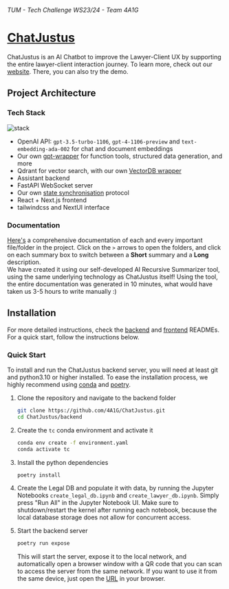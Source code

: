 *TUM - Tech Challenge WS23/24 - Team 4A1G*

# [ChatJustus](https://4a1g.github.io/ChatJustus/)

ChatJustus is an AI Chatbot to improve the Lawyer-Client UX by supporting the entire lawyer-client interaction journey. To learn more, check out our [website](https://4a1g.github.io/ChatJustus/). There, you can also try the demo.

## Project Architecture

### Tech Stack
![stack](https://syncandshare.lrz.de/dl/fiGSUiADJMrGDKN2JggcSV/image.png?inline)
- OpenAI API: `gpt-3.5-turbo-1106`, `gpt-4-1106-preview` and `text-embedding-ada-002` for chat and document embeddings
- Our own [gpt-wrapper](https://github.com/JoongWonSeo/gpt-wrapper) for function tools, structured data generation, and more
- Qdrant for vector search, with our own [VectorDB wrapper](https://github.com/4A1G/ChatJustus/tree/main/backend/backend/database/core)
- Assistant backend
- FastAPI WebSocket server
- Our own [state synchronisation](https://github.com/4A1G/ChatJustus/blob/main/backend/backend/server/sync.py) protocol
- React + Next.js frontend
- tailwindcss and NextUI interface

### Documentation
[Here's](https://4a1g.github.io/ChatJustus/docs) a comprehensive documentation of each and every important file/folder in the project. Click on the `>` arrows to open the folders, and click on each summary box to switch between a **Short** summary and a **Long** description.  
We have created it using our self-developed AI Recursive Summarizer tool, using the same underlying technology as ChatJustus itself!
Using the tool, the entire documentation was generated in 10 minutes, what would have taken us 3-5 hours to write manually :)


## Installation
For more detailed instructions, check the [backend](https://github.com/4A1G/ChatJustus/tree/main/backend#readme) and [frontend](https://github.com/4A1G/ChatJustus/tree/main/frontend#readme) READMEs. For a quick start, follow the instructions below.

### Quick Start

To install and run the ChatJustus backend server, you will need at least git and python3.10 or higher installed. To ease the installation process, we highly recommend using [conda](https://docs.conda.io/projects/miniconda/en/latest/miniconda-install.html) and [poetry](https://python-poetry.org/docs/#installing-with-pipx).

1. Clone the repository and navigate to the backend folder
    ```bash
    git clone https://github.com/4A1G/ChatJustus.git
    cd ChatJustus/backend
    ```
2. Create the `tc` conda environment and activate it
    ```bash
    conda env create -f environment.yaml
    conda activate tc
    ```
3. Install the python dependencies
    ```bash
    poetry install
    ```
4. Create the Legal DB and populate it with data, by running the Jupyter Notebooks `create_legal_db.ipynb` and `create_lawyer_db.ipynb`. Simply press "Run All" in the Jupyter Notebook UI. Make sure to shutdown/restart the kernel after running each notebook, because the local database storage does not allow for concurrent access.

5. Start the backend server
    ```bash
    poetry run expose
    ```
    This will start the server, expose it to the local network, and automatically open a browser window with a QR code that you can scan to access the server from the same network. If you want to use it from the same device, just open the [URL](http://localhost:42069/ChatJustus/) in your browser.